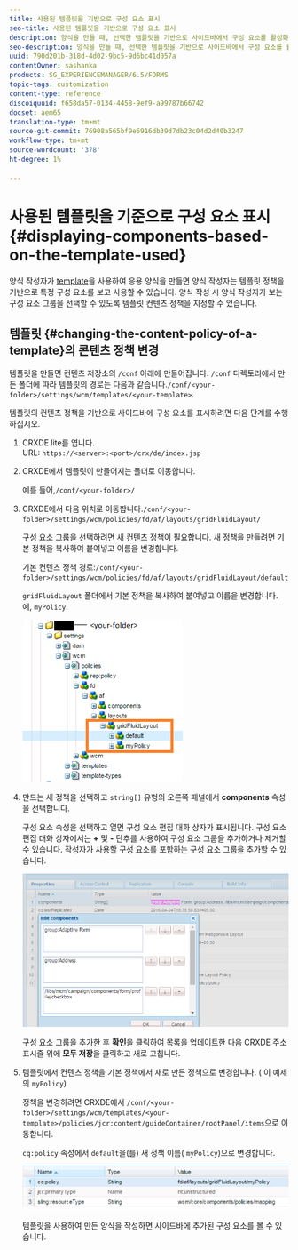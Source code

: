 ```yaml
---
title: 사용된 템플릿을 기반으로 구성 요소 표시
seo-title: 사용된 템플릿을 기반으로 구성 요소 표시
description: 양식을 만들 때, 선택한 템플릿을 기반으로 사이드바에서 구성 요소를 활성화할 수 있는 방법을 알아봅니다.
seo-description: 양식을 만들 때, 선택한 템플릿을 기반으로 사이드바에서 구성 요소를 활성화할 수 있는 방법을 알아봅니다.
uuid: 790d201b-318d-4d02-9bc5-9d6bc41d057a
contentOwner: sashanka
products: SG_EXPERIENCEMANAGER/6.5/FORMS
topic-tags: customization
content-type: reference
discoiquuid: f658da57-0134-4458-9ef9-a99787b66742
docset: aem65
translation-type: tm+mt
source-git-commit: 76908a565bf9e6916db39d7db23c04d2d40b3247
workflow-type: tm+mt
source-wordcount: '378'
ht-degree: 1%

---
```



# 사용된 템플릿을 기준으로 구성 요소 표시{#displaying-components-based-on-the-template-used}

양식 작성자가 [template](../../forms/using/template-editor.md)을 사용하여 응용 양식을 만들면 양식 작성자는 템플릿 정책을 기반으로 특정 구성 요소를 보고 사용할 수 있습니다. 양식 작성 시 양식 작성자가 보는 구성 요소 그룹을 선택할 수 있도록 템플릿 컨텐츠 정책을 지정할 수 있습니다.

## 템플릿 {#changing-the-content-policy-of-a-template}의 콘텐츠 정책 변경

템플릿을 만들면 컨텐츠 저장소의 `/conf` 아래에 만들어집니다. `/conf` 디렉토리에서 만든 폴더에 따라 템플릿의 경로는 다음과 같습니다.`/conf/<your-folder>/settings/wcm/templates/<your-template>`.

템플릿의 컨텐츠 정책을 기반으로 사이드바에 구성 요소를 표시하려면 다음 단계를 수행하십시오.

1. CRXDE lite를 엽니다.\
   URL: `https://<server>:<port>/crx/de/index.jsp`
1. CRXDE에서 템플릿이 만들어지는 폴더로 이동합니다.

   예를 들어,`/conf/<your-folder>/`

1. CRXDE에서 다음 위치로 이동합니다.`/conf/<your-folder>/settings/wcm/policies/fd/af/layouts/gridFluidLayout/`

   구성 요소 그룹을 선택하려면 새 컨텐츠 정책이 필요합니다. 새 정책을 만들려면 기본 정책을 복사하여 붙여넣고 이름을 변경합니다.

   기본 컨텐츠 정책 경로:`/conf/<your-folder>/settings/wcm/policies/fd/af/layouts/gridFluidLayout/default`

   `gridFluidLayout` 폴더에서 기본 정책을 복사하여 붙여넣고 이름을 변경합니다. 예, `myPolicy`.

   ![기본 정책 복사](assets/crx-default1.png)

1. 만드는 새 정책을 선택하고 `string[]` 유형의 오른쪽 패널에서 **components** 속성을 선택합니다.

   구성 요소 속성을 선택하고 열면 구성 요소 편집 대화 상자가 표시됩니다. 구성 요소 편집 대화 상자에서는 **+** 및 **-** 단추를 사용하여 구성 요소 그룹을 추가하거나 제거할 수 있습니다. 작성자가 사용할 구성 요소를 포함하는 구성 요소 그룹을 추가할 수 있습니다.

   ![정책에서 구성 요소 추가 또는 제거](assets/add-components-list1.png)

   구성 요소 그룹을 추가한 후 **확인**&#x200B;을 클릭하여 목록을 업데이트한 다음 CRXDE 주소 표시줄 위에 **모두 저장**&#x200B;을 클릭하고 새로 고칩니다.

1. 템플릿에서 컨텐츠 정책을 기본 정책에서 새로 만든 정책으로 변경합니다. ( 이 예제의 `myPolicy`)

   정책을 변경하려면 CRXDE에서 `/conf/<your-folder>/settings/wcm/templates/<your-template>/policies/jcr:content/guideContainer/rootPanel/items`으로 이동합니다.

   `cq:policy` 속성에서 `default`을(를) 새 정책 이름( `myPolicy`)으로 변경합니다.

   ![업데이트된 템플릿 컨텐츠 정책](assets/updated-policy.png)

   템플릿을 사용하여 만든 양식을 작성하면 사이드바에 추가된 구성 요소를 볼 수 있습니다.

